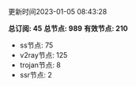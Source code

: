 更新时间2023-01-05 08:43:28

**总订阅: 45**
**总节点: 989**
**有效节点: 210**
- ss节点: 75
- v2ray节点: 125
- trojan节点: 8
- ssr节点: 2
